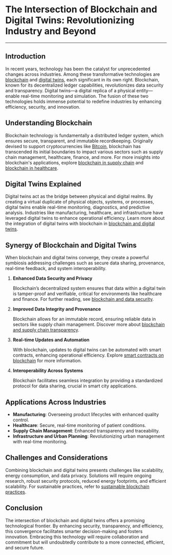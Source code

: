# The Intersection of Blockchain and Digital Twins: Revolutionizing Industry and Beyond

---

## Introduction

In recent years, technology has been the catalyst for unprecedented changes across industries. Among these transformative technologies are [blockchain](https://www.ibm.com/topics/what-is-blockchain) and [digital twins](https://www.ge.com/news/reports/what-are-digital-twins-and-why-do-they-matter), each significant in its own right. Blockchain, known for its decentralized ledger capabilities, revolutionizes data security and transparency. Digital twins—a digital replica of a physical entity—enable real-time monitoring and simulation. The fusion of these two technologies holds immense potential to redefine industries by enhancing efficiency, security, and innovation.

## Understanding Blockchain

Blockchain technology is fundamentally a distributed ledger system, which ensures secure, transparent, and immutable recordkeeping. Originally devised to support cryptocurrencies like [Bitcoin](https://bitcoin.org/), blockchain has transcended its initial boundaries to impact various sectors such as supply chain management, healthcare, finance, and more. For more insights into blockchain's applications, explore [blockchain in supply chain](https://www.license-token.com/wiki/blockchain-in-supply-chain) and [blockchain in healthcare](https://www.license-token.com/wiki/blockchain-in-healthcare).

## Digital Twins Explained

Digital twins act as the bridge between physical and digital realms. By creating a virtual duplicate of physical objects, systems, or processes, digital twins enable real-time monitoring, diagnostics, and predictive analysis. Industries like manufacturing, healthcare, and infrastructure have leveraged digital twins to enhance operational efficiency. Learn more about the integration of digital twins with blockchain in [blockchain and digital twins](https://www.license-token.com/wiki/blockchain-and-digital-twins).

## Synergy of Blockchain and Digital Twins

When blockchain and digital twins converge, they create a powerful symbiosis addressing challenges such as secure data sharing, provenance, real-time feedback, and system interoperability.

1. **Enhanced Data Security and Privacy**
   
   Blockchain’s decentralized system ensures that data within a digital twin is tamper-proof and verifiable, critical for environments like healthcare and finance. For further reading, see [blockchain and data security](https://www.license-token.com/wiki/blockchain-and-data-security).
   
2. **Improved Data Integrity and Provenance**
   
   Blockchain allows for an immutable record, ensuring reliable data in sectors like supply chain management. Discover more about [blockchain and supply chain transparency](https://www.license-token.com/wiki/blockchain-and-supply-chain-transparency).
   
3. **Real-time Updates and Automation**
   
   With blockchain, updates to digital twins can be automated with smart contracts, enhancing operational efficiency. Explore [smart contracts on blockchain](https://www.license-token.com/wiki/smart-contracts-on-blockchain) for more information.
   
4. **Interoperability Across Systems**
   
   Blockchain facilitates seamless integration by providing a standardized protocol for data sharing, crucial in smart city applications.

## Applications Across Industries

- **Manufacturing**: Overseeing product lifecycles with enhanced quality control.
- **Healthcare**: Secure, real-time monitoring of patient conditions.
- **Supply Chain Management**: Enhanced transparency and traceability.
- **Infrastructure and Urban Planning**: Revolutionizing urban management with real-time monitoring.

## Challenges and Considerations

Combining blockchain and digital twins presents challenges like scalability, energy consumption, and data privacy. Solutions will require ongoing research, robust security protocols, reduced energy footprints, and efficient scalability. For sustainable practices, refer to [sustainable blockchain practices](https://www.license-token.com/wiki/sustainable-blockchain-practices).

## Conclusion

The intersection of blockchain and digital twins offers a promising technological frontier. By enhancing security, transparency, and efficiency, this convergence facilitates smarter decision-making and fosters innovation. Embracing this technology will require collaboration and commitment but will undoubtedly contribute to a more connected, efficient, and secure future.